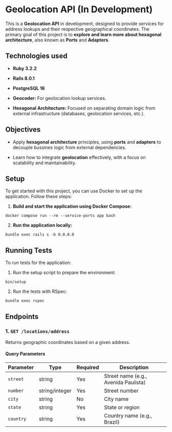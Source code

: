# Geolocation API (In Development)

This is a **Geolocation API** in development, designed to provide services for address lookups and their respective geographical coordinates. The primary goal of this project is to **explore and learn more about hexagonal architecture**, also known as **Ports** and **Adapters**.

## Technologies used
- **Ruby 3.2.2**
- **Rails 8.0.1**
- **PostgreSQL 16**

- **Geocoder:** For geolocation lookup services.

- **Hexagonal Architecture:** Focused on separating domain logic from external infrastructure (databases, geolocation services, etc.).

## Objectives
- Apply **hexagonal architecture** principles, using **ports** and **adapters** to decouple bussines logic from external dependencies.

- Learn how to integrate **geolocation** effectively, with a focus on scalability and maintainability.

## Setup
To get started with this project, you can use Docker to set up the application. Follow these steps:

1. **Build and start the application using Docker Compose:**

```
docker compose run --rm --service-ports app bash

```
2. **Run the application locally:**

```
bundle exec rails s -b 0.0.0.0
```

## Running Tests
To run tests for the application:

1. Run the setup script to prepare the environment:

```
bin/setup
```

2. Run the tests with RSpec:

```
bundle exec rspec
```

## Endpoints

### 1. `GET /locations/address`
Returns geographic coordinates based on a given address.

#### Query Parameters

| Parameter | Type            | Required | Description                        |
|-----------|-----------------|----------|------------------------------------|
| `street`  | string          | Yes      | Street name (e.g., Avenida Paulista) |
| `number`  | string/integer  | Yes      | Street number                      |
| `city`    | string          | No       | City name                          |
| `state`   | string          | Yes      | State or region                    |
| `country` | string          | Yes      | Country name (e.g., Brazil)        |

